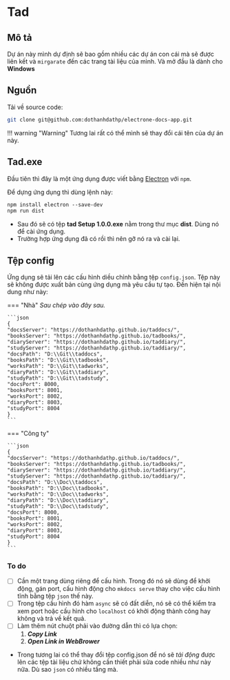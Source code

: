 # Tad

## Mô tả

Dự án này mình dự định sẽ bao gồm nhiều các dự án con cái mà sẽ được liên kết và `mirgarate` đến các trang tài liệu của mình. Và mở đầu là dành cho __Windows__

## Nguồn

Tải về source code:

```bash
git clone git@github.com:dothanhdathp/electrone-docs-app.git
```

!!! warning "Warning"
    Tương lai rất có thể mình sẽ thay đổi cái tên của dự án này.

## Tad.exe

Đầu tiên thì đây là một ứng dụng được viết bằng [Electron](../../Tools/Electron/electron-getting-start.md) với `npm`.

Để dựng ứng dụng thì dùng lệnh này:

```txt
npm install electron --save-dev
npm run dist
```

- Sau đó sẽ có tệp __tad Setup 1.0.0.exe__ nằm trong thư mục __dist__. Dùng nó để cài ứng dụng.
- Trường hợp ứng dụng đã có rồi thì nên gỡ nó ra và cài lại.

## Tệp config

Ứng dụng sẽ tải lên các cấu hình diều chỉnh bằng tệp `config.json`. Tệp này sẽ không được xuất bản cùng ứng dụng mà yêu cầu tự tạo. Đến hiện tại nội dung như này:

=== "Nhà"
    _Sau chép vào đây sau._

    ```json
    {
    "docsServer": "https://dothanhdathp.github.io/taddocs/",
    "booksServer": "https://dothanhdathp.github.io/tadbooks/",
    "diaryServer": "https://dothanhdathp.github.io/taddiary/",
    "studyServer": "https://dothanhdathp.github.io/taddiary/",
    "docsPath": "D:\\Git\\taddocs",
    "booksPath": "D:\\Git\\tadbooks",
    "worksPath": "D:\\Git\\tadworks",
    "diaryPath": "D:\\Git\\taddiary",
    "studyPath": "D:\\Git\\tadstudy",
    "docsPort": 8000,
    "booksPort": 8001,
    "worksPort": 8002,
    "diaryPort": 8003,
    "studyPort": 8004
    }
    ```

=== "Công ty"

    ```json
    {
    "docsServer": "https://dothanhdathp.github.io/taddocs/",
    "booksServer": "https://dothanhdathp.github.io/tadbooks/",
    "diaryServer": "https://dothanhdathp.github.io/taddiary/",
    "studyServer": "https://dothanhdathp.github.io/taddiary/",
    "docsPath": "D:\\Doc\\taddocs",
    "booksPath": "D:\\Doc\\tadbooks",
    "worksPath": "D:\\Doc\\tadworks",
    "diaryPath": "D:\\Doc\\taddiary",
    "studyPath": "D:\\Doc\\tadstudy",
    "docsPort": 8000,
    "booksPort": 8001,
    "worksPort": 8002,
    "diaryPort": 8003,
    "studyPort": 8004
    }
    ```


### To do

- [ ] Cần một trang dùng riêng để cấu hình. Trong đó nó sẽ dùng để khởi động, gán port, cấu hình động cho `mkdocs serve` thay cho việc cấu hình tĩnh bằng tệp `json` thế này.
- [ ] Trong tệp cấu hình đó hàm `async` sẽ có đất diễn, nó sẽ có thể kiểm tra xem port hoặc cấu hình cho `localhost` có khởi động thành công hay không và trả về kết quả.
- [ ] Làm thêm nút chuột phải vào đường dẫn thì có lựa chọn:
    1. ___Copy Link___
    1. ___Open Link in WebBrower___
- Trong tương lai có thể thay đổi tệp config.json để nó sẽ _tải động_ được lên các tệp tài liệu chứ không cần thiết phải sửa code nhiều như này nữa. Dù sao `json` có nhiều tầng mà.